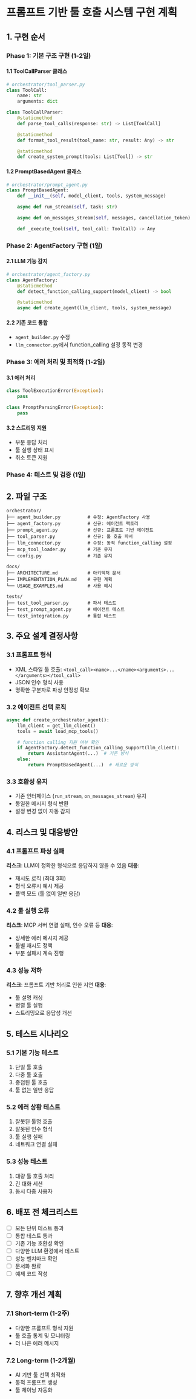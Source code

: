 # 프롬프트 기반 툴 호출 시스템 구현 계획

## 1. 구현 순서

### Phase 1: 기본 구조 구현 (1-2일)

#### 1.1 ToolCallParser 클래스
```python
# orchestrator/tool_parser.py
class ToolCall:
    name: str
    arguments: dict

class ToolCallParser:
    @staticmethod
    def parse_tool_calls(response: str) -> List[ToolCall]

    @staticmethod
    def format_tool_result(tool_name: str, result: Any) -> str

    @staticmethod
    def create_system_prompt(tools: List[Tool]) -> str
```

#### 1.2 PromptBasedAgent 클래스
```python
# orchestrator/prompt_agent.py
class PromptBasedAgent:
    def __init__(self, model_client, tools, system_message)

    async def run_stream(self, task: str)

    async def on_messages_stream(self, messages, cancellation_token)

    def _execute_tool(self, tool_call: ToolCall) -> Any
```

### Phase 2: AgentFactory 구현 (1일)

#### 2.1 LLM 기능 감지
```python
# orchestrator/agent_factory.py
class AgentFactory:
    @staticmethod
    def detect_function_calling_support(model_client) -> bool

    @staticmethod
    async def create_agent(llm_client, tools, system_message)
```

#### 2.2 기존 코드 통합
- `agent_builder.py` 수정
- `llm_connector.py`에서 function_calling 설정 동적 변경

### Phase 3: 에러 처리 및 최적화 (1-2일)

#### 3.1 에러 처리
```python
class ToolExecutionError(Exception):
    pass

class PromptParsingError(Exception):
    pass
```

#### 3.2 스트리밍 지원
- 부분 응답 처리
- 툴 실행 상태 표시
- 취소 토큰 지원

### Phase 4: 테스트 및 검증 (1일)

## 2. 파일 구조

```
orchestrator/
├── agent_builder.py          # 수정: AgentFactory 사용
├── agent_factory.py          # 신규: 에이전트 팩토리
├── prompt_agent.py           # 신규: 프롬프트 기반 에이전트
├── tool_parser.py            # 신규: 툴 호출 파서
├── llm_connector.py          # 수정: 동적 function_calling 설정
├── mcp_tool_loader.py        # 기존 유지
└── config.py                 # 기존 유지

docs/
├── ARCHITECTURE.md           # 아키텍처 문서
├── IMPLEMENTATION_PLAN.md    # 구현 계획
└── USAGE_EXAMPLES.md         # 사용 예시

tests/
├── test_tool_parser.py       # 파서 테스트
├── test_prompt_agent.py      # 에이전트 테스트
└── test_integration.py       # 통합 테스트
```

## 3. 주요 설계 결정사항

### 3.1 프롬프트 형식
- XML 스타일 툴 호출: `<tool_call><name>...</name><arguments>...</arguments></tool_call>`
- JSON 인수 형식 사용
- 명확한 구분자로 파싱 안정성 확보

### 3.2 에이전트 선택 로직
```python
async def create_orchestrator_agent():
    llm_client = get_llm_client()
    tools = await load_mcp_tools()

    # function calling 지원 여부 확인
    if AgentFactory.detect_function_calling_support(llm_client):
        return AssistantAgent(...)  # 기존 방식
    else:
        return PromptBasedAgent(...)  # 새로운 방식
```

### 3.3 호환성 유지
- 기존 인터페이스 (`run_stream`, `on_messages_stream`) 유지
- 동일한 메시지 형식 반환
- 설정 변경 없이 자동 감지

## 4. 리스크 및 대응방안

### 4.1 프롬프트 파싱 실패
**리스크**: LLM이 정확한 형식으로 응답하지 않을 수 있음
**대응**:
- 재시도 로직 (최대 3회)
- 형식 오류시 예시 제공
- 폴백 모드 (툴 없이 일반 응답)

### 4.2 툴 실행 오류
**리스크**: MCP 서버 연결 실패, 인수 오류 등
**대응**:
- 상세한 에러 메시지 제공
- 툴별 재시도 정책
- 부분 실패시 계속 진행

### 4.3 성능 저하
**리스크**: 프롬프트 기반 처리로 인한 지연
**대응**:
- 툴 설명 캐싱
- 병렬 툴 실행
- 스트리밍으로 응답성 개선

## 5. 테스트 시나리오

### 5.1 기본 기능 테스트
1. 단일 툴 호출
2. 다중 툴 호출
3. 중첩된 툴 호출
4. 툴 없는 일반 응답

### 5.2 에러 상황 테스트
1. 잘못된 툴명 호출
2. 잘못된 인수 형식
3. 툴 실행 실패
4. 네트워크 연결 실패

### 5.3 성능 테스트
1. 대량 툴 호출 처리
2. 긴 대화 세션
3. 동시 다중 사용자

## 6. 배포 전 체크리스트

- [ ] 모든 단위 테스트 통과
- [ ] 통합 테스트 통과
- [ ] 기존 기능 호환성 확인
- [ ] 다양한 LLM 환경에서 테스트
- [ ] 성능 벤치마크 확인
- [ ] 문서화 완료
- [ ] 예제 코드 작성

## 7. 향후 개선 계획

### 7.1 Short-term (1-2주)
- 다양한 프롬프트 형식 지원
- 툴 호출 통계 및 모니터링
- 더 나은 에러 메시지

### 7.2 Long-term (1-2개월)
- AI 기반 툴 선택 최적화
- 동적 프롬프트 생성
- 툴 체이닝 자동화